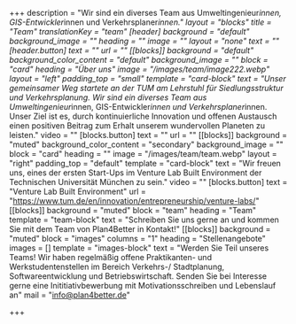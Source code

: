 +++
description = "Wir sind ein diverses Team aus Umweltingenieur*innen, GIS-Entwickler*innen und Verkehrsplaner*innen."
layout = "blocks"
title = "Team"
translationKey = "team"
[header]
background = "default"
background_image = ""
heading = ""
image = ""
layout = "none"
text = ""
[header.button]
text = ""
url = ""
[[blocks]]
background = "default"
background_color_content = "default"
background_image = ""
block = "card"
heading = "Über uns"
image = "/images/team/image222.webp"
layout = "left"
padding_top = "small"
template = "card-block"
text = "Unser gemeinsamer Weg startete an der TUM am Lehrstuhl für Siedlungsstruktur und Verkehrsplanung. Wir sind ein diverses Team aus Umweltingenieur*innen, GIS-Entwickler*innen und Verkehrsplaner*innen. Unser Ziel ist es, durch kontinuierliche Innovation und offenen Austausch einen positiven Beitrag zum Erhalt unserem wundervollen Planeten zu leisten."
video = ""
[blocks.button]
text = ""
url = ""
[[blocks]]
background = "muted"
background_color_content = "secondary"
background_image = ""
block = "card"
heading = ""
image = "/images/team/team.webp"
layout = "right"
padding_top = "default"
template = "card-block"
text = "Wir freuen uns, eines der ersten Start-Ups im Venture Lab Built Environment der Technischen Universität München zu sein."
video = ""
[blocks.button]
text = "Venture Lab Built Environment"
url = "https://www.tum.de/en/innovation/entrepreneurship/venture-labs/"
[[blocks]]
background = "muted"
block = "team"
heading = "Team"
template = "team-block"
text = "Schreiben Sie uns gerne an und kommen Sie mit dem Team von Plan4Better in Kontakt!"
[[blocks]]
background = "muted"
block = "images"
columns = "1"
heading = "Stellenangebote"
images = []
template = "images-block"
text = "Werden Sie Teil unseres Teams! Wir haben regelmäßig offene Praktikanten- und Werkstudentenstellen im Bereich Verkehrs-/ Stadtplanung, Softwareentwicklung und Betriebswirtschaft. Senden Sie bei Interesse gerne eine Inititiativbewerbung mit Motivationsschreiben und Lebenslauf an"
mail = "info@plan4better.de"

+++
